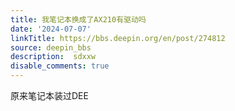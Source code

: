 ```yaml
---
title: 我笔记本换成了AX210有驱动吗
date: '2024-07-07'
linkTitle: https://bbs.deepin.org/en/post/274812
source: deepin_bbs
description:  sdxxw 
disable_comments: true
---
```

原来笔记本装过DEE
